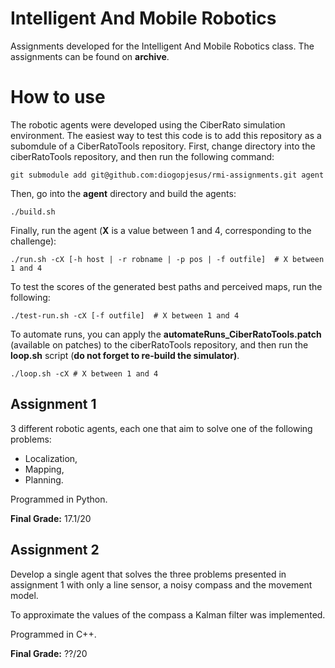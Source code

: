 # Intelligent And Mobile Robotics
Assignments developed for the Intelligent And Mobile Robotics class.
The assignments can be found on **archive**.
# How to use
The robotic agents were developed using the CiberRato simulation environment.
The easiest way to test this code is to add this repository as a subomdule of a CiberRatoTools repository.
First, change directory into the ciberRatoTools repository, and then run the following command:
```
git submodule add git@github.com:diogopjesus/rmi-assignments.git agent
```
Then, go into the **agent** directory and build the agents:
```
./build.sh
```
Finally, run the agent (**X** is a value between 1 and 4, corresponding to the challenge):
```
./run.sh -cX [-h host | -r robname | -p pos | -f outfile]  # X between 1 and 4
```
To test the scores of the generated best paths and perceived maps, run the following:
```
./test-run.sh -cX [-f outfile]  # X between 1 and 4
```
To automate runs, you can apply the **automateRuns_CiberRatoTools.patch** (available on patches) to the ciberRatoTools repository, and then run the **loop.sh** script (**do not forget to re-build the simulator)**.
```
./loop.sh -cX # X between 1 and 4
```

## Assignment 1
3 different robotic agents, each one that aim to solve one of the following problems:
- Localization,
- Mapping,
- Planning.

Programmed in Python.

**Final Grade:** 17.1/20
  
## Assignment 2
Develop a single agent that solves the three problems presented in assignment 1 with only a line sensor, a noisy compass and the movement model.

To approximate the values of the compass a Kalman filter was implemented.

Programmed in C++.

**Final Grade:** ??/20
